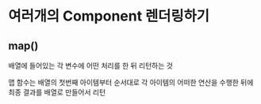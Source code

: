 # 여러개의 Component 렌더링하기
## map()
배열에 들어있는 각 변수에 어떤 처리를 한 뒤 리턴하는 것

맵 함수는 배열의 첫번째 아이템부터 순서대로 각 아이템의 어떠한 연산을 수행한 뒤에 최종 결과를 배열로 만들어서 리턴
